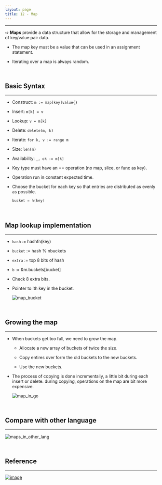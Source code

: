 ```yaml
---
layout: page
title: 12 - Map
---
```

***

➩ __Maps__ provide a data structure that allow for the storage and management of key/value pair data.

- The map key must be a value that can be used in an assignment statement.

- Iterating over a map is always random.

&nbsp;

## Basic Syntax
***

- Construct: `m := map[key]value{}`

- Insert: `m[k] = v`

- Lookup: `v = m[k]`

- Delete: `delete(m, k)`

- Iterate: `for k, v := range m`

- Size: `len(m)`

- Availability: `_, ok := m[k]`

- Key type must have an == operation (no map, slice, or func as key).

- Operation run in constant expected time.

- Choose the bucket for each key so that entries are distributed as evenly as possible.

    ```go
    bucket = h(key)
    ```

&nbsp;

## Map lookup implementation
***

- `hash` := hashfn(key)

- `bucket` := hash % nbuckets

- `extra` := top 8 bits of hash

- `b` := &m.buckets[bucket]

- Check 8 extra bits.

- Pointer to ith key in the bucket.

    ![map_bucket](https://github.com/g-kutty/go-tour/lessons/12/images/map_bucket.png?raw=true)

&nbsp;

## Growing the map
***

- When buckets get too full, we need to grow the map.

  - Allocate a new array of buckets of twice the size.

  - Copy entires over form the old buckets to the new buckets.

  - Use the new buckets.

- The process of copying is done incrementally, a little bit during each insert or      delete. during copying, operations on the map are bit more expensive.

    ![map_in_go](https://github.com/g-kutty/go-tour/lessons/12/images/map_in_go.png?raw=true)

&nbsp;

## Compare with other language
***

  ![maps_in_other_lang](https://github.com/g-kutty/go-tour/lessons/12/images/maps_in_other_lang.png?raw=true)

&nbsp;

## Reference
***

[![image](https://github.com/g-kutty/go-tour/blob/gh-pages/public/images/youtube.png?raw=true)](https://www.youtube.com/watch?v=Tl7mi9QmLns&t=1414s_)
